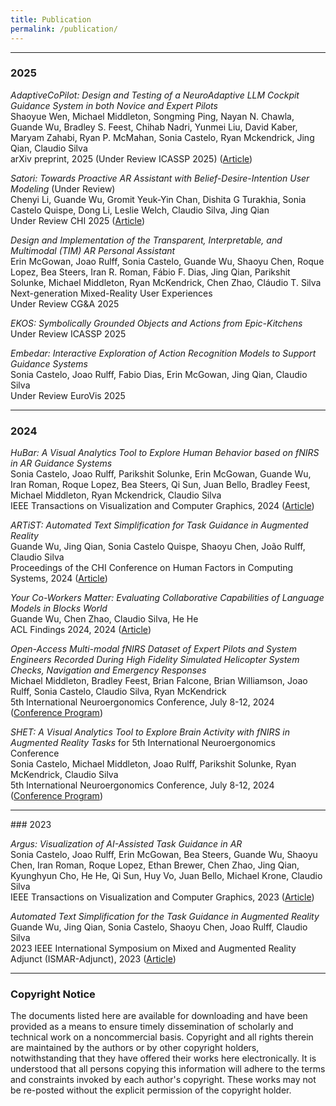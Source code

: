 ```yaml
---
title: Publication
permalink: /publication/
---
```

<hr>

### 2025

_AdaptiveCoPilot: Design and Testing of a NeuroAdaptive LLM Cockpit Guidance System in both Novice and Expert Pilots_<br>
Shaoyue Wen, Michael Middleton, Songming Ping, Nayan N. Chawla, Guande Wu, Bradley S. Feest, Chihab Nadri, Yunmei Liu, David Kaber, Maryam Zahabi, Ryan P. McMahan, Sonia Castelo, Ryan Mckendrick, Jing Qian, Claudio Silva<br>
arXiv preprint, 2025 (Under Review ICASSP 2025) ([Article](https://arxiv.org/pdf/2501.04156))

_Satori: Towards Proactive AR Assistant with Belief-Desire-Intention User Modeling_ (Under Review)<br>
Chenyi Li, Guande Wu, Gromit Yeuk-Yin Chan, Dishita G Turakhia, Sonia Castelo Quispe, Dong Li, Leslie Welch, Claudio Silva, Jing Qian<br>
Under Review CHI 2025 ([Article](https://arxiv.org/pdf/2410.16668))

_Design and Implementation of the Transparent, Interpretable, and Multimodal (TIM) AR Personal Assistant_<br>
Erin McGowan, Joao Rulff, Sonia Castelo, Guande Wu, Shaoyu Chen, Roque Lopez, Bea Steers, Iran R. Roman, Fábio F. Dias, Jing Qian, Parikshit Solunke, Michael Middleton, Ryan McKendrick, Chen Zhao, Cláudio T. Silva<br>
Next-generation Mixed-Reality User Experiences<br>
Under Review CG&A 2025


_EKOS: Symbolically Grounded Objects and Actions from Epic-Kitchens_<br>
Under Review ICASSP 2025

_Embedar: Interactive Exploration of Action Recognition Models to Support Guidance Systems_<br>
Sonia Castelo, Joao Rulff, Fabio Dias, Erin McGowan, Jing Qian, Claudio Silva<br>
Under Review EuroVis 2025

<hr>

### 2024

_HuBar: A Visual Analytics Tool to Explore Human Behavior based on fNIRS in AR Guidance Systems_<br>
Sonia Castelo, Joao Rulff, Parikshit Solunke, Erin McGowan, Guande Wu, Iran Roman, Roque Lopez, Bea Steers, Qi Sun, Juan Bello, Bradley Feest, Michael Middleton, Ryan Mckendrick, Claudio Silva<br>
IEEE Transactions on Visualization and Computer Graphics, 2024 ([Article](https://ieeexplore.ieee.org/stamp/stamp.jsp?arnumber=10669782))

_ARTiST: Automated Text Simplification for Task Guidance in Augmented Reality_<br>
Guande Wu, Jing Qian, Sonia Castelo Quispe, Shaoyu Chen, João Rulff, Claudio Silva<br>
Proceedings of the CHI Conference on Human Factors in Computing Systems, 2024 ([Article](https://dl.acm.org/doi/pdf/10.1145/3613904.3642772))

_Your Co-Workers Matter: Evaluating Collaborative Capabilities of Language Models in Blocks World_<br>
Guande Wu, Chen Zhao, Claudio Silva, He He<br>
ACL Findings 2024, 2024 ([Article](https://arxiv.org/pdf/2404.00246))


_Open-Access Multi-modal fNIRS Dataset of Expert Pilots and System Engineers Recorded During High Fidelity Simulated Helicopter System Checks, Navigation and Emergency Responses_<br>
Michael Middleton, Bradley Feest, Brian Falcone, Brian Williamson, Joao Rulff, Sonia Castelo, Claudio Silva, Ryan McKendrick<br>
5th International Neuroergonomics Conference, July 8-12, 2024 ([Conference Program](https://neuroergonomics2024.inria.fr/files/2024/07/Neuroergonomics_Booklet-Conference_VF-1.pdf))


_SHET: A Visual Analytics Tool to Explore Brain Activity with fNIRS in Augmented Reality Tasks_ for 5th International Neuroergonomics Conference<br>
Sonia Castelo, Michael Middleton, Joao Rulff, Parikshit Solunke, Ryan McKendrick, Claudio Silva<br>
5th International Neuroergonomics Conference, July 8-12, 2024 ([Conference Program](https://neuroergonomics2024.inria.fr/files/2024/07/Neuroergonomics_Booklet-Conference_VF-1.pdf))

<hr>
### 2023

_Argus: Visualization of AI-Assisted Task Guidance in AR_<br>
Sonia Castelo, Joao Rulff, Erin McGowan, Bea Steers, Guande Wu, Shaoyu Chen, Iran Roman, Roque Lopez, Ethan Brewer, Chen Zhao, Jing Qian, Kyunghyun Cho, He He, Qi Sun, Huy Vo, Juan Bello, Michael Krone, Claudio Silva<br>
IEEE Transactions on Visualization and Computer Graphics, 2023 ([Article](https://ieeexplore.ieee.org/stamp/stamp.jsp?arnumber=10305427))


_Automated Text Simplification for the Task Guidance in Augmented Reality_<br>
Guande Wu, Jing Qian, Sonia Castelo, Shaoyu Chen, Joao Rulff, Claudio Silva<br>
2023 IEEE International Symposium on Mixed and Augmented Reality Adjunct (ISMAR-Adjunct), 2023 ([Article](https://ieeexplore.ieee.org/stamp/stamp.jsp?arnumber=10322128))


<hr>

### Copyright Notice

The documents listed here are available for downloading and have been provided as a means to ensure timely dissemination of scholarly and technical work on a noncommercial basis. Copyright and all rights therein are maintained by the authors or by other copyright holders, notwithstanding that they have offered their works here electronically. It is understood that all persons copying this information will adhere to the terms and constraints invoked by each author's copyright. These works may not be re-posted without the explicit permission of the copyright holder.
